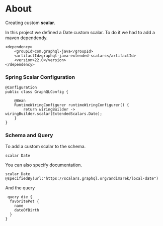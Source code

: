 # About
Creating custom **scalar**.

In this project we defined a Date custom scalar. To do it we had to add a maven dependendy.
```
<dependency>
    <groupId>com.graphql-java</groupId>
    <artifactId>graphql-java-extended-scalars</artifactId>
    <version>22.0</version>
</dependency>
```

### Spring Scalar Configuration
```
@Configuration
public class GraphQLConfig {

    @Bean
    RuntimeWiringConfigurer runtimeWiringConfigurer() {
        return wiringBuilder -> wiringBuilder.scalar(ExtendedScalars.Date);
    }
}
```

### Schema and Query
To add a custom scalar to the schema.
```
scalar Date
```

You can also specify documentation.
```
scalar Date @specifiedBy(url:"https://scalars.graphql.org/andimarek/local-date")
```

And the query
```
 query die {
  favoritePet {
    name
    dateOfBirth
  }
}
```
